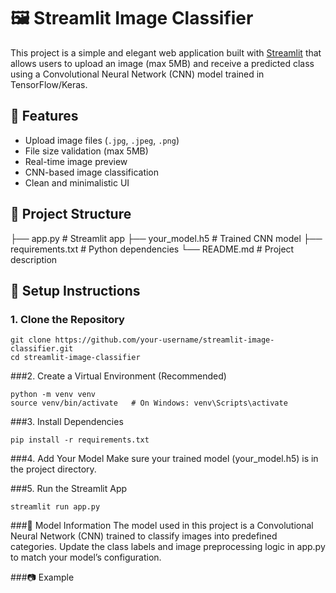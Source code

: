 # 🖼️ Streamlit Image Classifier

This project is a simple and elegant web application built with [Streamlit](https://streamlit.io/) that allows users to upload an image (max 5MB) and receive a predicted class using a Convolutional Neural Network (CNN) model trained in TensorFlow/Keras.

## 🚀 Features

- Upload image files (`.jpg`, `.jpeg`, `.png`)
- File size validation (max 5MB)
- Real-time image preview
- CNN-based image classification
- Clean and minimalistic UI

## 📁 Project Structure

├── app.py # Streamlit app
├── your_model.h5 # Trained CNN model
├── requirements.txt # Python dependencies
└── README.md # Project description


## 🔧 Setup Instructions

### 1. Clone the Repository
```
git clone https://github.com/your-username/streamlit-image-classifier.git
cd streamlit-image-classifier
```
###2. Create a Virtual Environment (Recommended)
```
python -m venv venv
source venv/bin/activate   # On Windows: venv\Scripts\activate
```
###3. Install Dependencies
```
pip install -r requirements.txt
```
###4. Add Your Model
Make sure your trained model (your_model.h5) is in the project directory.

###5. Run the Streamlit App
```
streamlit run app.py
```
###🧠 Model Information
The model used in this project is a Convolutional Neural Network (CNN) trained to classify images into predefined categories. Update the class labels and image preprocessing logic in app.py to match your model’s configuration.

###📷 Example
<!-- Optional: Add a screenshot image to your repo -->
